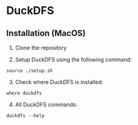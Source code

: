 # DuckDFS

## Installation (MacOS)

1. Clone the repository

2. Setup DuckDFS using the following command:

```
source ./setup.sh
```

3. Check where DuckDFS is installed:

```
where duckdfs
```

4. All DuckDFS commands:

```
duckdfs --help
```